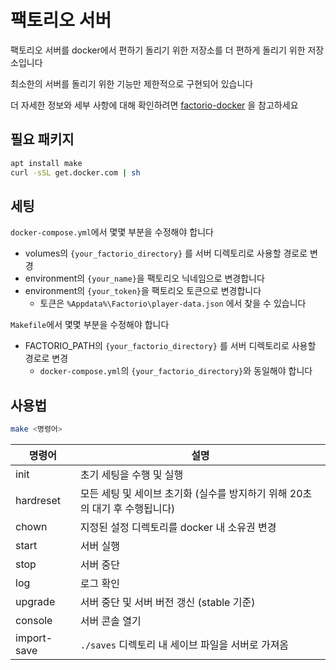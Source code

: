 # 팩토리오 서버

팩토리오 서버를 docker에서 편하기 돌리기 위한 저장소를 더 편하게 돌리기 위한 저장소입니다

최소한의 서버를 돌리기 위한 기능만 제한적으로 구현되어 있습니다

더 자세한 정보와 세부 사항에 대해 확인하려면 [factorio-docker](https://github.com/factoriotools/factorio-docker) 을 참고하세요

## 필요 패키지

```bash
apt install make
curl -sSL get.docker.com | sh
```

## 세팅

`docker-compose.yml`에서 몇몇 부분을 수정해야 합니다

- volumes의 `{your_factorio_directory}` 를 서버 디렉토리로 사용할 경로로 변경
- environment의 `{your_name}`을 팩토리오 닉네임으로 변경합니다
- environment의 `{your_token}`을 팩토리오 토큰으로 변경합니다
    - 토큰은 `%Appdata%\Factorio\player-data.json` 에서 찾을 수 있습니다

`Makefile`에서 몇몇 부분을 수정해야 합니다
- FACTORIO_PATH의 `{your_factorio_directory}` 를 서버 디렉토리로 사용할 경로로 변경
    - `docker-compose.yml`의 `{your_factorio_directory}`와 동일해야 합니다

## 사용법

```bash
make <명령어>
```

| 명령어 | 설명 |
| ------| ----- |
| init | 초기 세팅을 수행 및 실행 |
| hardreset | 모든 세팅 및 세이브 초기화 (실수를 방지하기 위해 20초의 대기 후 수행됩니다) |
| chown | 지정된 설정 디렉토리를 docker 내 소유권 변경 |
| start | 서버 실행 |
| stop | 서버 중단 |
| log | 로그 확인 |
| upgrade | 서버 중단 및 서버 버전 갱신 (stable 기준) |
| console | 서버 콘솔 열기 |
| import-save | `./saves` 디렉토리 내 세이브 파일을 서버로 가져옴 |

